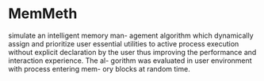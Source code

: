 # MemMeth
simulate an intelligent memory man- agement algorithm which dynamically assign and prioritize user essential utilities to active process execution without explicit declaration by the user thus improving the performance and interaction experience. The al- gorithm was evaluated in user environment with process entering mem- ory blocks at random time.
